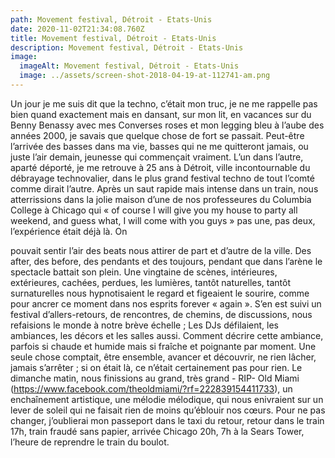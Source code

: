 ```yaml
---
path: Movement festival, Détroit - Etats-Unis
date: 2020-11-02T21:34:08.760Z
title: Movement festival, Détroit - Etats-Unis
description: Movement festival, Détroit - Etats-Unis
image:
  imageAlt: Movement festival, Détroit - Etats-Unis
  image: ../assets/screen-shot-2018-04-19-at-112741-am.png
---
```

Un jour je me suis dit que la techno, c’était mon truc, je ne me rappelle pas bien
quand exactement mais en dansant, sur mon lit, en vacances sur du Benny Benassy
avec mes Converses roses et mon legging bleu à l’aube des années 2000, je savais
que quelque chose de fort se passait. Peut-être l’arrivée des basses dans ma vie,
basses qui ne me quitteront jamais, ou juste l’air demain, jeunesse qui commençait
vraiment. L’un dans l’autre, aparté déporté, je me retrouve à 25 ans à Détroit, ville
incontournable du débrayage technovalier, dans le plus grand festival techno de tout
l’comté comme dirait l’autre. Après un saut rapide mais intense dans un train, nous
atterrissions dans la jolie maison d’une de nos professeures du Columbia College à
Chicago qui « of course I will give you my house to party all weekend, and guess
what, I will come with you guys » pas une, pas deux, l’expérience était déjà là. On

pouvait sentir l’air des beats nous attirer de part et d’autre de la ville. Des after, des
before, des pendants et des toujours, pendant que dans l’arène le spectacle battait
son plein. Une vingtaine de scènes, intérieures, extérieures, cachées, perdues, les
lumières, tantôt naturelles, tantôt surnaturelles nous hypnotisaient le regard et
figeaient le sourire, comme pour ancrer ce moment dans nos esprits forever « again
». S’en est suivi un festival d’allers-retours, de rencontres, de chemins, de
discussions, nous refaisions le monde à notre brève échelle ; Les DJs défilaient, les
ambiances, les décors et les salles aussi. Comment décrire cette ambiance, parfois
si chaude et humide mais si fraîche et poignante par moment. Une seule chose
comptait, être ensemble, avancer et découvrir, ne rien lâcher, jamais s’arrêter ; si on
était là, ce n’était certainement pas pour rien. Le dimanche matin, nous finissions au
grand, très grand - RIP- Old Miami
(https://www.facebook.com/theoldmiami/?rf=222839154411733), un enchaînement
artistique, une mélodie mélodique, qui nous enivraient sur un lever de soleil qui ne
faisait rien de moins qu’éblouir nos cœurs. Pour ne pas changer, j’oublierai mon
passeport dans le taxi du retour, retour dans le train 17h, train fraudé sans papier,
arrivée Chicago 20h, 7h à la Sears Tower, l’heure de reprendre le train du boulot.